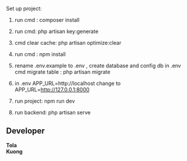 

Set up project:

1. run cmd : composer install
2. run cmd: php artisan key:generate
3. cmd clear cache: php artisan optimize:clear
4. run cmd : npm install
5. rename .env.example to .env , create database and config db in .env
cmd migrate table : php artisan migrate
6. in .env APP_URL=http://localhost change to APP_URL=http://127.0.0.1:8000

7. run project: npm run dev
8. run backend: php artisan serve

## Developer
**Tola**  
**Kuong**

